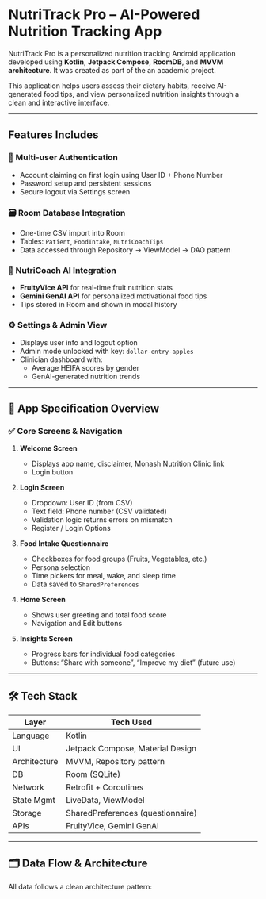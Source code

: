 # NutriTrack Pro – AI-Powered Nutrition Tracking App

NutriTrack Pro is a personalized nutrition tracking Android application developed using **Kotlin**, **Jetpack Compose**, **RoomDB**, and **MVVM architecture**. It was created as part of the an academic project.

This application helps users assess their dietary habits, receive AI-generated food tips, and view personalized nutrition insights through a clean and interactive interface.

---

## Features Includes

### 🔐 Multi-user Authentication
- Account claiming on first login using User ID + Phone Number
- Password setup and persistent sessions
- Secure logout via Settings screen

### 🗃️ Room Database Integration
- One-time CSV import into Room
- Tables: `Patient`, `FoodIntake`, `NutriCoachTips`
- Data accessed through Repository → ViewModel → DAO pattern

### 🤖 NutriCoach AI Integration
- **FruityVice API** for real-time fruit nutrition stats
- **Gemini GenAI API** for personalized motivational food tips
- Tips stored in Room and shown in modal history

### ⚙️ Settings & Admin View
- Displays user info and logout option
- Admin mode unlocked with key: `dollar-entry-apples`
- Clinician dashboard with:
  - Average HEIFA scores by gender
  - GenAI-generated nutrition trends

---

## 📖 App Specification Overview


### ✅ Core Screens & Navigation

1. **Welcome Screen**
   - Displays app name, disclaimer, Monash Nutrition Clinic link
   - Login button

2. **Login Screen**
   - Dropdown: User ID (from CSV)
   - Text field: Phone number (CSV validated)
   - Validation logic returns errors on mismatch
   - Register / Login Options

3. **Food Intake Questionnaire**
   - Checkboxes for food groups (Fruits, Vegetables, etc.)
   - Persona selection
   - Time pickers for meal, wake, and sleep time
   - Data saved to `SharedPreferences`

4. **Home Screen**
   - Shows user greeting and total food score
   - Navigation and Edit buttons

5. **Insights Screen**
   - Progress bars for individual food categories
   - Buttons: “Share with someone”, “Improve my diet” (future use)



---

## 🛠️ Tech Stack

| Layer         | Tech Used                          |
|---------------|------------------------------------|
| Language      | Kotlin                             |
| UI            | Jetpack Compose, Material Design   |
| Architecture  | MVVM, Repository pattern           |
| DB            | Room (SQLite)                      |
| Network       | Retrofit + Coroutines              |
| State Mgmt    | LiveData, ViewModel                |
| Storage       | SharedPreferences (questionnaire)  |
| APIs          | FruityVice, Gemini GenAI           |

---

## 🗂️ Data Flow & Architecture

All data follows a clean architecture pattern:

